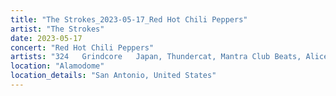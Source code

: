 ```yaml
---
title: "The Strokes_2023-05-17_Red Hot Chili Peppers"
artist: "The Strokes"
date: 2023-05-17
concert: "Red Hot Chili Peppers"
artists: "324	Grindcore	Japan, Thundercat, Mantra Club Beats, Alice Phoebe Lou, The Strokes, 21 Acts of Manslaughter	Grindcore	United States, Backhand, Buckshot, Red Hot Chili Peppers, ABBA, 9 Foot Super SoldierCrossoverHardcore, 12 Gauge Rampage, King Princess, Anais Chantal"
location: "Alamodome"
location_details: "San Antonio, United States"
---
```

